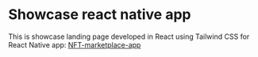# Showcase react native app

This is showcase landing page developed in React using Tailwind CSS for React Native app: [NFT-marketplace-app](https://github.com/vhasic/NFT-marketplace-app) 

